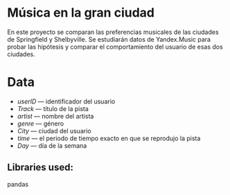 # Música en la gran ciudad 
 En este proyecto se comparan las preferencias musicales de las ciudades de Springfield y Shelbyville. Se estudiarán datos de Yandex.Music para probar las hipótesis y comparar el comportamiento del usuario de esas dos ciudades.

# Data 
- *userID* — identificador del usuario
- *Track* — título de la pista
- *artist* — nombre del artista
- *genre* — género
- *City* — ciudad del usuario
- *time* — el periodo de tiempo exacto en que se reprodujo la pista
- *Day* — día de la semana

## Libraries used:

pandas

